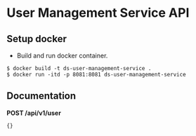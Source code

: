 # User Management Service API

## Setup docker

- Build and run docker container.

```
$ docker build -t ds-user-management-service .
$ docker run -itd -p 8081:8081 ds-user-management-service
```

## Documentation

**POST /api/v1/user**

```
{}
```
